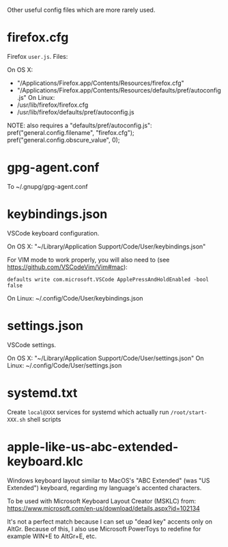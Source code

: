 Other useful config files which are more rarely used.

# firefox.cfg

Firefox `user.js`. Files:

On OS X:
- "/Applications/Firefox.app/Contents/Resources/firefox.cfg"
- "/Applications/Firefox.app/Contents/Resources/defaults/pref/autoconfig.js"
On Linux:
- /usr/lib/firefox/firefox.cfg
- /usr/lib/firefox/defaults/pref/autoconfig.js

NOTE: also requires a "defaults/pref/autoconfig.js":
	pref("general.config.filename", "firefox.cfg");
	pref("general.config.obscure_value", 0);

# gpg-agent.conf

To ~/.gnupg/gpg-agent.conf

# keybindings.json

VSCode keyboard configuration.

On OS X:
	"~/Library/Application Support/Code/User/keybindings.json"

For VIM mode to work properly, you will also need to (see https://github.com/VSCodeVim/Vim#mac):

	defaults write com.microsoft.VSCode ApplePressAndHoldEnabled -bool false

On Linux:
	~/.config/Code/User/keybindings.json

# settings.json

VSCode settings.

On OS X:
	"~/Library/Application Support/Code/User/settings.json"
On Linux:
	~/.config/Code/User/settings.json

# systemd.txt

Create `local@XXX` services for systemd which actually run `/root/start-XXX.sh` shell scripts

# apple-like-us-abc-extended-keyboard.klc

Windows keyboard layout similar to MacOS's "ABC Extended" (was "US Extended")
keyboard, regarding my language's accented characters.

To be used with Microsoft Keyboard Layout Creator (MSKLC) from:
https://www.microsoft.com/en-us/download/details.aspx?id=102134

It's not a perfect match because I can set up "dead key" accents only on AltGr.
Because of this, I also use Microsoft PowerToys to redefine for example WIN+E
to AltGr+E, etc.
